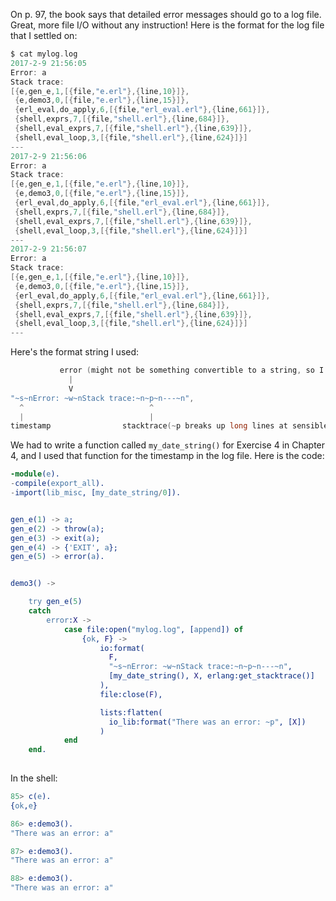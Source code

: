 On p. 97, the book says that detailed error messages should go to a log file.  Great, more file I/O without any instruction!  Here is the format for the log file that I settled on:

```C
$ cat mylog.log
2017-2-9 21:56:05
Error: a
Stack trace:
[{e,gen_e,1,[{file,"e.erl"},{line,10}]},
 {e,demo3,0,[{file,"e.erl"},{line,15}]},
 {erl_eval,do_apply,6,[{file,"erl_eval.erl"},{line,661}]},
 {shell,exprs,7,[{file,"shell.erl"},{line,684}]},
 {shell,eval_exprs,7,[{file,"shell.erl"},{line,639}]},
 {shell,eval_loop,3,[{file,"shell.erl"},{line,624}]}]
---
2017-2-9 21:56:06
Error: a
Stack trace:
[{e,gen_e,1,[{file,"e.erl"},{line,10}]},
 {e,demo3,0,[{file,"e.erl"},{line,15}]},
 {erl_eval,do_apply,6,[{file,"erl_eval.erl"},{line,661}]},
 {shell,exprs,7,[{file,"shell.erl"},{line,684}]},
 {shell,eval_exprs,7,[{file,"shell.erl"},{line,639}]},
 {shell,eval_loop,3,[{file,"shell.erl"},{line,624}]}]
---
2017-2-9 21:56:07
Error: a
Stack trace:
[{e,gen_e,1,[{file,"e.erl"},{line,10}]},
 {e,demo3,0,[{file,"e.erl"},{line,15}]},
 {erl_eval,do_apply,6,[{file,"erl_eval.erl"},{line,661}]},
 {shell,exprs,7,[{file,"shell.erl"},{line,684}]},
 {shell,eval_exprs,7,[{file,"shell.erl"},{line,639}]},
 {shell,eval_loop,3,[{file,"shell.erl"},{line,624}]}]
---


```

Here's the format string I used:

```C
           error (might not be something convertible to a string, so I used ~w)
             |
             V
"~s~nError: ~w~nStack trace:~n~p~n---~n",
  ^                            ^
  |                            |
timestamp                stacktrace(~p breaks up long lines at sensible places)
```

We had to write a function called `my_date_string()` for Exercise 4 in Chapter 4, and I used that function for the timestamp in the log file.  Here is the code:

```erlang
-module(e).
-compile(export_all).
-import(lib_misc, [my_date_string/0]).


gen_e(1) -> a;
gen_e(2) -> throw(a);
gen_e(3) -> exit(a);
gen_e(4) -> {'EXIT', a};
gen_e(5) -> error(a).


demo3() ->

    try gen_e(5)
    catch
        error:X ->
            case file:open("mylog.log", [append]) of
                {ok, F} -> 
                    io:format(
                      F, 
                      "~s~nError: ~w~nStack trace:~n~p~n---~n",
                      [my_date_string(), X, erlang:get_stacktrace()]
                    ),
                    file:close(F),

                    lists:flatten(
                      io_lib:format("There was an error: ~p", [X])
                    )
            end
    end.
    
```

In the shell:
```erlang
85> c(e).     
{ok,e}

86> e:demo3().
"There was an error: a"

87> e:demo3().
"There was an error: a"

88> e:demo3().
"There was an error: a"
```
